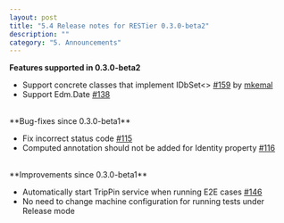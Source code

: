 ```yaml
---
layout: post
title: "5.4 Release notes for RESTier 0.3.0-beta2"
description: ""
category: "5. Announcements"
---
```


**Features supported in 0.3.0-beta2**

 - Support concrete classes that implement IDbSet<> [#159](https://github.com/OData/RESTier/issues/159) by [mkemal](https://github.com/mkemal)
 - Support Edm.Date [#138](https://github.com/OData/RESTier/issues/138)

<br/>
**Bug-fixes since 0.3.0-beta1**

 - Fix incorrect status code [#115](https://github.com/OData/RESTier/issues/115)
 - Computed annotation should not be added for Identity property [#116](https://github.com/OData/RESTier/issues/116)

<br/>
**Improvements since 0.3.0-beta1**

 - Automatically start TripPin service when running E2E cases [#146](https://github.com/OData/RESTier/issues/146)
 - No need to change machine configuration for running tests under Release mode
 